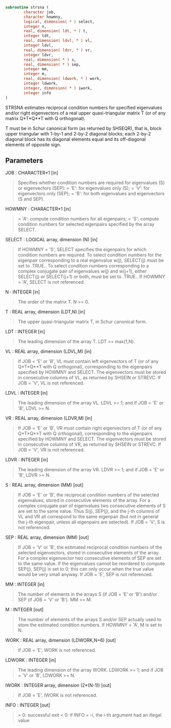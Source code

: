 ```fortran
subroutine strsna (
        character job,
        character howmny,
        logical, dimension( * ) select,
        integer n,
        real, dimension( ldt, * ) t,
        integer ldt,
        real, dimension( ldvl, * ) vl,
        integer ldvl,
        real, dimension( ldvr, * ) vr,
        integer ldvr,
        real, dimension( * ) s,
        real, dimension( * ) sep,
        integer mm,
        integer m,
        real, dimension( ldwork, * ) work,
        integer ldwork,
        integer, dimension( * ) iwork,
        integer info
)
```

STRSNA estimates reciprocal condition numbers for specified
eigenvalues and/or right eigenvectors of a real upper
quasi-triangular matrix T (or of any matrix Q\*T\*Q\*\*T with Q
orthogonal).

T must be in Schur canonical form (as returned by SHSEQR), that is,
block upper triangular with 1-by-1 and 2-by-2 diagonal blocks; each
2-by-2 diagonal block has its diagonal elements equal and its
off-diagonal elements of opposite sign.

## Parameters
JOB : CHARACTER\*1 [in]
> Specifies whether condition numbers are required for
> eigenvalues (S) or eigenvectors (SEP):
> = 'E': for eigenvalues only (S);
> = 'V': for eigenvectors only (SEP);
> = 'B': for both eigenvalues and eigenvectors (S and SEP).

HOWMNY : CHARACTER\*1 [in]
> = 'A': compute condition numbers for all eigenpairs;
> = 'S': compute condition numbers for selected eigenpairs
> specified by the array SELECT.

SELECT : LOGICAL array, dimension (N) [in]
> If HOWMNY = 'S', SELECT specifies the eigenpairs for which
> condition numbers are required. To select condition numbers
> for the eigenpair corresponding to a real eigenvalue w(j),
> SELECT(j) must be set to .TRUE.. To select condition numbers
> corresponding to a complex conjugate pair of eigenvalues w(j)
> and w(j+1), either SELECT(j) or SELECT(j+1) or both, must be
> set to .TRUE..
> If HOWMNY = 'A', SELECT is not referenced.

N : INTEGER [in]
> The order of the matrix T. N >= 0.

T : REAL array, dimension (LDT,N) [in]
> The upper quasi-triangular matrix T, in Schur canonical form.

LDT : INTEGER [in]
> The leading dimension of the array T. LDT >= max(1,N).

VL : REAL array, dimension (LDVL,M) [in]
> If JOB = 'E' or 'B', VL must contain left eigenvectors of T
> (or of any Q\*T\*Q\*\*T with Q orthogonal), corresponding to the
> eigenpairs specified by HOWMNY and SELECT. The eigenvectors
> must be stored in consecutive columns of VL, as returned by
> SHSEIN or STREVC.
> If JOB = 'V', VL is not referenced.

LDVL : INTEGER [in]
> The leading dimension of the array VL.
> LDVL >= 1; and if JOB = 'E' or 'B', LDVL >= N.

VR : REAL array, dimension (LDVR,M) [in]
> If JOB = 'E' or 'B', VR must contain right eigenvectors of T
> (or of any Q\*T\*Q\*\*T with Q orthogonal), corresponding to the
> eigenpairs specified by HOWMNY and SELECT. The eigenvectors
> must be stored in consecutive columns of VR, as returned by
> SHSEIN or STREVC.
> If JOB = 'V', VR is not referenced.

LDVR : INTEGER [in]
> The leading dimension of the array VR.
> LDVR >= 1; and if JOB = 'E' or 'B', LDVR >= N.

S : REAL array, dimension (MM) [out]
> If JOB = 'E' or 'B', the reciprocal condition numbers of the
> selected eigenvalues, stored in consecutive elements of the
> array. For a complex conjugate pair of eigenvalues two
> consecutive elements of S are set to the same value. Thus
> S(j), SEP(j), and the j-th columns of VL and VR all
> correspond to the same eigenpair (but not in general the
> j-th eigenpair, unless all eigenpairs are selected).
> If JOB = 'V', S is not referenced.

SEP : REAL array, dimension (MM) [out]
> If JOB = 'V' or 'B', the estimated reciprocal condition
> numbers of the selected eigenvectors, stored in consecutive
> elements of the array. For a complex eigenvector two
> consecutive elements of SEP are set to the same value. If
> the eigenvalues cannot be reordered to compute SEP(j), SEP(j)
> is set to 0; this can only occur when the true value would be
> very small anyway.
> If JOB = 'E', SEP is not referenced.

MM : INTEGER [in]
> The number of elements in the arrays S (if JOB = 'E' or 'B')
> and/or SEP (if JOB = 'V' or 'B'). MM >= M.

M : INTEGER [out]
> The number of elements of the arrays S and/or SEP actually
> used to store the estimated condition numbers.
> If HOWMNY = 'A', M is set to N.

WORK : REAL array, dimension (LDWORK,N+6) [out]
> If JOB = 'E', WORK is not referenced.

LDWORK : INTEGER [in]
> The leading dimension of the array WORK.
> LDWORK >= 1; and if JOB = 'V' or 'B', LDWORK >= N.

IWORK : INTEGER array, dimension (2\*(N-1)) [out]
> If JOB = 'E', IWORK is not referenced.

INFO : INTEGER [out]
> = 0: successful exit
> < 0: if INFO = -i, the i-th argument had an illegal value
